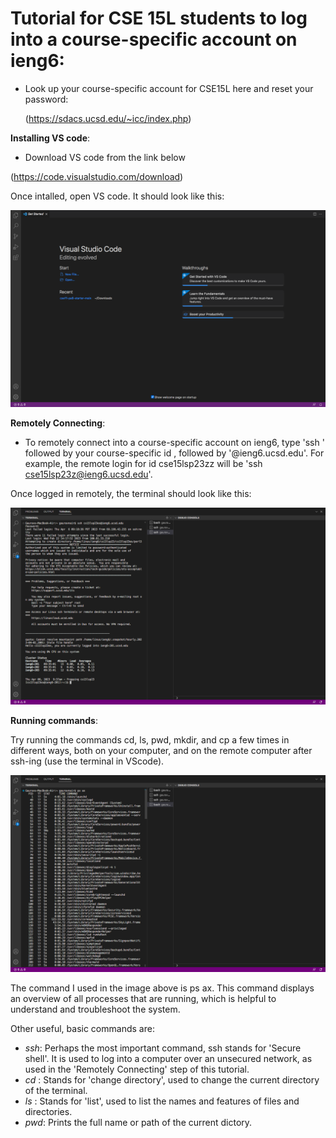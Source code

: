 # **Tutorial for CSE 15L students to log into a course-specific account on ieng6**:
    
* Look up your course-specific account for CSE15L here and reset your password:

  (https://sdacs.ucsd.edu/~icc/index.php)

 **Installing VS code**:
  
 * Download VS code from the link below
 
  (https://code.visualstudio.com/download)
  
  Once intalled, open VS code. It should look like this:
  
  ![Image](VSCODE.png)
  
  __Remotely Connecting__:
  
  * To remotely connect into a course-specific account on ieng6, type 'ssh ' followed by your course-specific id , followed by '@ieng6.ucsd.edu'.
  For example, the remote login for id cse15lsp23zz will be 'ssh cse15lsp23z@ieng6.ucsd.edu'.
  
  Once logged in remotely, the terminal should look like this:
  
  ![Image](RemoteLogin.png)
  
  __Running commands__:
  
  Try running the commands cd, ls, pwd, mkdir, and cp a few times in different ways, both on your computer, and on the remote computer after ssh-ing (use the terminal in VScode).
  
  ![Image](Commands.png)
  
 The command I used in the image above is ps ax. This command displays an overview of all processes that are running, which is helpful to understand and troubleshoot the system.
 
 Other useful, basic commands are:

 * _ssh_: Perhaps the most important command, ssh stands for 'Secure shell'. It is used to log into a computer over an unsecured network, as used in the 'Remotely Connecting' step of this tutorial.
 *  *cd* : Stands for 'change directory', used to change the current directory of the terminal. 
 *  _ls_ : Stands for 'list', used to list the names and features of files and directories.
 *  _pwd_: Prints the full name or path of the current dictory.
 
  
